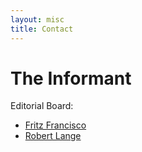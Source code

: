 ```yaml
---
layout: misc
title: Contact
---
```


# The Informant

Editorial Board:

- [Fritz Francisco](https://fritzfrancisco.github.io/) <i class="fab fa-github"></i>
- [Robert Lange](https://roberttlange.github.io/) <i class="fab fa-github"></i>
